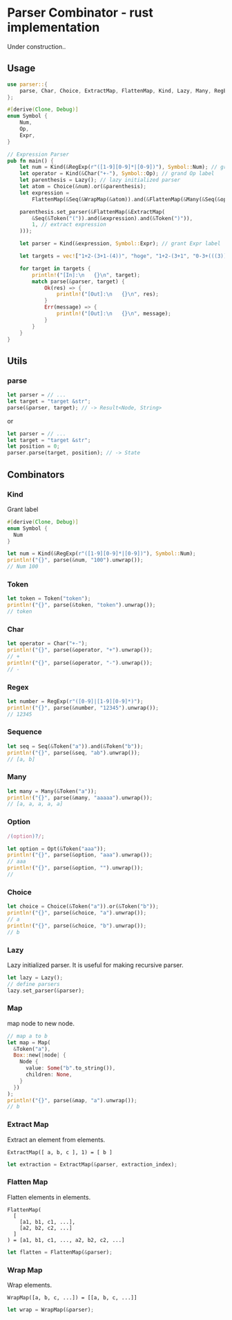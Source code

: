 # Parser Combinator - rust implementation

Under construction..

## Usage

```rust
use parser::{
    parse, Char, Choice, ExtractMap, FlattenMap, Kind, Lazy, Many, RegExp, Seq, Token, WrapMap,
};

#[derive(Clone, Debug)]
enum Symbol {
    Num,
    Op,
    Expr,
}

// Expression Parser
pub fn main() {
    let num = Kind(&RegExp(r"([1-9][0-9]*|[0-9])"), Symbol::Num); // grant Num label
    let operator = Kind(&Char("+-"), Symbol::Op); // grand Op label
    let parenthesis = Lazy(); // lazy initialized parser
    let atom = Choice(&num).or(&parenthesis);
    let expression =
        FlattenMap(&Seq(&WrapMap(&atom)).and(&FlattenMap(&Many(&Seq(&operator).and(&atom)))));

    parenthesis.set_parser(&FlattenMap(&ExtractMap(
        &Seq(&Token("(")).and(&expression).and(&Token(")")),
        1, // extract expression
    )));

    let parser = Kind(&expression, Symbol::Expr); // grant Expr label

    let targets = vec!["1+2-(3+1-(4))", "hoge", "1+2-(3+1", "0-3+(((3)))"];

    for target in targets {
        println!("[In]:\n   {}\n", target);
        match parse(&parser, target) {
            Ok(res) => {
                println!("[Out]:\n   {}\n", res);
            }
            Err(message) => {
                println!("[Out]:\n   {}\n", message);
            }
        }
    }
}

```

## Utils

### parse

```rust
let parser = // ...
let target = "target &str";
parse(&parser, target); // -> Result<Node, String>
```

or

```rust
let parser = // ...
let target = "target &str";
let position = 0;
parser.parse(target, position); // -> State
```

## Combinators

### Kind

Grant label

```rust
#[derive(Clone, Debug)]
enum Symbol {
  Num
}

let num = Kind(&RegExp(r"([1-9][0-9]*|[0-9])"), Symbol::Num);
println!("{}", parse(&num, "100").unwrap());
// Num 100
```

### Token

```rust
let token = Token("token");
println!("{}", parse(&token, "token").unwrap());
// token
```

### Char

```rust
let operator = Char("+-");
println!("{}", parse(&operator, "+").unwrap());
// +
println!("{}", parse(&operator, "-").unwrap());
// -
```

### Regex

```rust
let number = RegExp(r"([0-9]|[1-9][0-9]*)");
println!("{}", parse(&number, "12345").unwrap());
// 12345
```

### Sequence

```rust
let seq = Seq(&Token("a")).and(&Token("b"));
println!("{}", parse(&seq, "ab").unwrap());
// [a, b]
```

### Many

```rust
let many = Many(&Token("a"));
println!("{}", parse(&many, "aaaaa").unwrap());
// [a, a, a, a, a]
```

### Option

```js
/(option)?/;
```

```rust
let option = Opt(&Token("aaa"));
println!("{}", parse(&option, "aaa").unwrap());
// aaa
println!("{}", parse(&option, "").unwrap());
//
```

### Choice

```rust
let choice = Choice(&Token("a")).or(&Token("b"));
println!("{}", parse(&choice, "a").unwrap());
// a
println!("{}", parse(&choice, "b").unwrap());
// b
```

### Lazy

Lazy initialized parser.
It is useful for making recursive parser.

```rust
let lazy = Lazy();
// define parsers
lazy.set_parser(&parser);
```

### Map

map node to new node.

```rust
// map a to b
let map = Map(
  &Token("a"),
  Box::new(|node| {
    Node {
      value: Some("b".to_string()),
      children: None,
    }
  })
);
println!("{}", parse(&map, "a").unwrap());
// b
```

### Extract Map

Extract an element from elements.

```
ExtractMap([ a, b, c ], 1) = [ b ]
```

```rust
let extraction = ExtractMap(&parser, extraction_index);
```

### Flatten Map

Flatten elements in elements.

```
FlattenMap(
  [
    [a1, b1, c1, ...],
    [a2, b2, c2, ...]
  ]
) = [a1, b1, c1, ..., a2, b2, c2, ...]
```

```rust
let flatten = FlattenMap(&parser);
```

### Wrap Map

Wrap elements.

```
WrapMap([a, b, c, ...]) = [[a, b, c, ...]]
```

```rust
let wrap = WrapMap(&parser);
```
